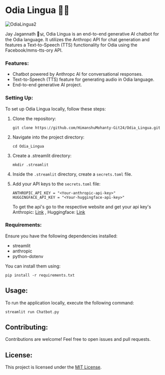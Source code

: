 # Odia Lingua 🐚🤖
![OdiaLingua2](https://github.com/HimanshuMohanty-Git24/Odia_Lingua/assets/94133298/5ddfab1c-95b7-4560-9e89-ed66bc466f47)



Jay Jagannath 🙏🕉️, Odia Lingua is an end-to-end generative AI chatbot for the Odia language. It utilizes the Anthropc API for chat generation and features a Text-to-Speech (TTS) functionality for Odia using the Facebook/mms-tts-ory API.

### Features:
- Chatbot powered by Anthropc AI for conversational responses.
- Text-to-Speech (TTS) feature for generating audio in Odia language.
- End-to-end generative AI project.

### Setting Up:
To set up Odia Lingua locally, follow these steps:

1. Clone the repository:
   ```
   git clone https://github.com/HimanshuMohanty-Git24/Odia_Lingua.git
   ```
2. Navigate into the project directory:
   ```
   cd Odia_Lingua
   ```
3. Create a .streamlit directory:
   ```
   mkdir .streamlit
   ```
4. Inside the `.streamlit` directory, create a `secrets.toml` file.
   
5. Add your API keys to the `secrets.toml` file:
   ```
   ANTHROPIC_API_KEY = "<Your-anthropic-api-key>"
   HUGGINGFACE_API_KEY = "<Your-huggingface-api-key>"
   ```
   To get the api's go to the respective website and get your api key's Anthropic: [Link](https://console.anthropic.com/settings/keys) , Huggingface: [Link](https://huggingface.co/settings/tokens)
### Requirements:
Ensure you have the following dependencies installed:
- streamlit
- anthropic
- python-dotenv

You can install them using:
```
pip install -r requirements.txt
```
## Usage:
To run the application locally, execute the following command:
```
streamlit run Chatbot.py
```
## Contributing:
Contributions are welcome! Feel free to open issues and pull requests.
## License:
This project is licensed under the [MIT License](LICENSE).







